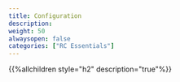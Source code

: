 ```yaml
---
title: Configuration
description: 
weight: 50
alwaysopen: false
categories: ["RC Essentials"]
---
```


{{%allchildren style="h2" description="true"%}}
